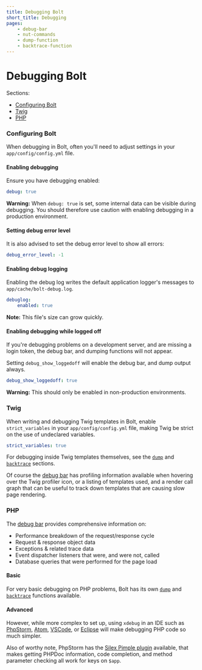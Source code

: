 ```yaml
---
title: Debugging Bolt
short_title: Debugging
pages:
    - debug-bar
    - nut-commands
    - dump-function
    - backtrace-function
---
```

Debugging Bolt
==============

Sections:
  - [Configuring Bolt](#configuring-bolt)
  - [Twig](#twig)
  - [PHP](#php)

### Configuring Bolt

When debugging in Bolt, often you'll need to adjust settings in your
`app/config/config.yml` file.

#### Enabling debugging

Ensure you have debugging enabled:
```yaml
debug: true
```

<p class="warning"><strong>Warning:</strong> When <code>debug: true</code> is
set, some internal data can be visible during debugging. You should therefore
use caution with enabling debugging in a production environment.</p>

#### Setting debug error level

It is also advised to set the debug error level to show all errors:

```yaml
debug_error_level: -1
```

#### Enabling debug logging

Enabling the debug log writes the default application logger's messages to
`app/cache/bolt-debug.log`.

```yaml
debuglog:
    enabled: true
```

<p class="note"><strong>Note:</strong> This file's size can grow quickly.</p>

#### Enabling debugging while logged off

If you're debugging problems on a development server, and are missing a login
token, the debug bar, and dumping functions will not appear.

Setting `debug_show_loggedoff` will enable the debug bar, and dump output
always.

```yaml
debug_show_loggedoff: true
```

<p class="warning"><strong>Warning:</strong> This should only be enabled in
non-production environments.</p>

### Twig

When writing and debugging Twig templates in Bolt, enable `strict_variables` in
your `app/config/config.yml` file, making Twig be strict on the use of
undeclared variables.

```yaml
strict_variables: true
```

For debugging inside Twig templates themselves, see the [`dump`][dump-twig] and
[`backtrace`][backtrace-twig] sections.


Of course the [debug bar][debug-bar] has profiling information available when
hovering over the Twig profiler icon, or a listing of templates used, and a
render call graph that can be useful to track down templates that are causing
slow page rendering.

### PHP

The [debug bar][debug-bar] provides comprehensive information on:

  * Performance breakdown of the request/response cycle
  * Request & response object data
  * Exceptions & related trace data
  * Event dispatcher listeners that were, and were not, called
  * Database queries that were performed for the page load

#### Basic

For very basic debugging on PHP problems, Bolt has its own [`dump`][dump-php]
and [`backtrace`][backtrace-php] functions available.

#### Advanced

However, while more complex to set up, using `xdebug` in an IDE such as
[PhpStorm][xdebug-phpstorm], [Atom][xdebug-atom], [VSCode][xdebug-vscode],
or [Eclipse][xdebug-eclipse] will make debugging PHP code so much simpler.

Also of worthy note, PhpStorm has the [Silex Pimple plugin][pimple-plugin]
available, that makes getting PHPDoc information, code completion, and method
parameter checking all work for keys on `$app`.


[debug-bar]: debugging/debug-bar
[dump-twig]: debugging/dump-function#twig
[backtrace-twig]: debugging/backtrace-function#php
[dump-php]: debugging/dump-function#twig
[backtrace-php]: debugging/backtrace-function#php

[xdebug-phpstorm]: https://www.jetbrains.com/help/phpstorm/2017.1/configuring-xdebug.html#integrationWithProduct
[xdebug-atom]: https://atom.io/packages/php-debug
[xdebug-eclipse]: https://wiki.eclipse.org/Debugging_using_XDebug
[xdebug-vscode]: https://github.com/felixfbecker/vscode-php-debug
[pimple-plugin]: https://plugins.jetbrains.com/plugin/7809-silex-pimple-plugin

